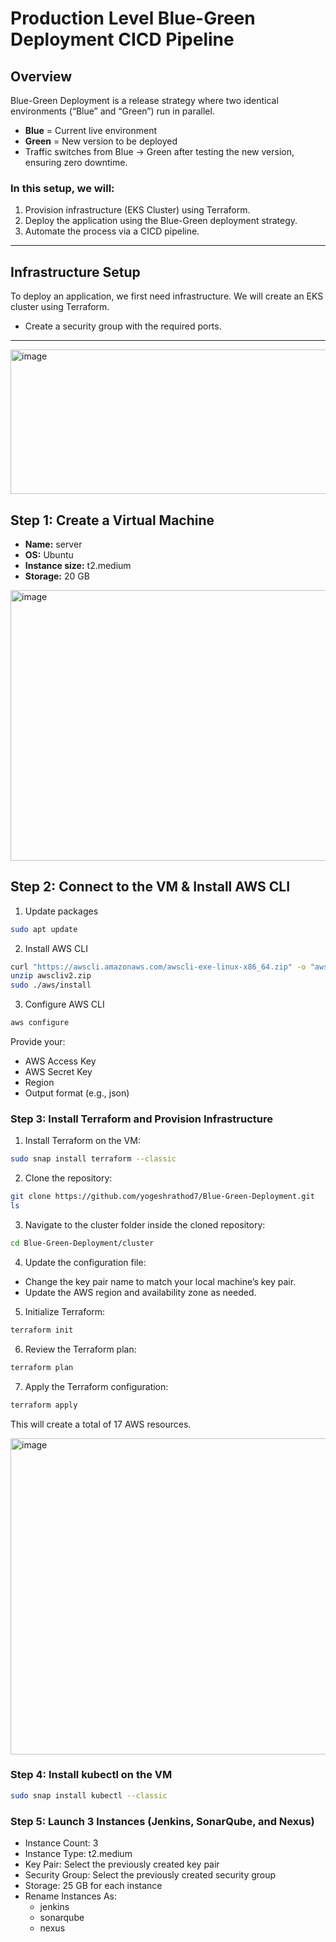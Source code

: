  # Production Level Blue-Green Deployment CICD Pipeline

## Overview
Blue-Green Deployment is a release strategy where two identical environments (“Blue” and “Green”) run in parallel.  
- **Blue** = Current live environment  
- **Green** = New version to be deployed  
- Traffic switches from Blue → Green after testing the new version, ensuring zero downtime.

### In this setup, we will:
1. Provision infrastructure (EKS Cluster) using Terraform.  
2. Deploy the application using the Blue-Green deployment strategy.  
3. Automate the process via a CICD pipeline.
---

## Infrastructure Setup

To deploy an application, we first need infrastructure. We will create an EKS cluster using Terraform.

- Create a security group with the required ports.

---
<img width="975" height="231" alt="image" src="https://github.com/user-attachments/assets/4698e911-d66f-4400-b841-921d25d3b5b6" />

## Step 1: Create a Virtual Machine
- **Name:** server  
- **OS:** Ubuntu  
- **Instance size:** t2.medium  
- **Storage:** 20 GB  
<img width="975" height="433" alt="image" src="https://github.com/user-attachments/assets/3588f48c-35ce-492e-84d8-6e7f62e3e49a" />

## Step 2: Connect to the VM & Install AWS CLI
1. Update packages
```bash
sudo apt update
```

2. Install AWS CLI
```bash
curl "https://awscli.amazonaws.com/awscli-exe-linux-x86_64.zip" -o "awscliv2.zip"
unzip awscliv2.zip
sudo ./aws/install
```

3. Configure AWS CLI
```bash
aws configure
```

Provide your:
- AWS Access Key
- AWS Secret Key
- Region
- Output format (e.g., json)

### Step 3: Install Terraform and Provision Infrastructure

1. Install Terraform on the VM:
```bash
sudo snap install terraform --classic
```

2. Clone the repository:
```bash
git clone https://github.com/yogeshrathod7/Blue-Green-Deployment.git
ls
```

3. Navigate to the cluster folder inside the cloned repository:
```bash
cd Blue-Green-Deployment/cluster
```

4. Update the configuration file:
- Change the key pair name to match your local machine’s key pair.
- Update the AWS region and availability zone as needed.

5. Initialize Terraform:
```bash
terraform init
```

6. Review the Terraform plan:
```bash
terraform plan
```

7. Apply the Terraform configuration:
```bash
terraform apply
```

This will create a total of 17 AWS resources.

<img width="921" height="506" alt="image" src="https://github.com/user-attachments/assets/2911325f-56ec-4390-8f98-f9bf6318cb6f" />

### Step 4: Install kubectl on the VM

```bash
sudo snap install kubectl --classic
```

### Step 5: Launch 3 Instances (Jenkins, SonarQube, and Nexus)
- Instance Count: 3
- Instance Type: t2.medium
- Key Pair: Select the previously created key pair
- Security Group: Select the previously created security group
- Storage: 25 GB for each instance
- Rename Instances As:
  - jenkins
  - sonarqube
  - nexus

